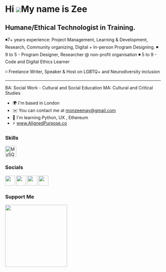 Hi ![](https://user-images.githubusercontent.com/18350557/176309783-0785949b-9127-417c-8b55-ab5a4333674e.gif)My name is Zee
===========================================================================================================================

Humane/Ethical Technologist in Training. 
---------------------------------------------------------------------------------------------------------------------------
◾️7+ years experience:  Project Management, Learning & Development, Research, Community organizing, Digital + In-person Program Designing.
◾️ 9 to 5 - Program Designer, Researcher @ non-profit organisation
◾️ 5 to 9 - Code and Digital Ethics Learner

◽️ Freelance Writer, Speaker & Host on LGBTQ+ and Neurodiversity inclusion

---------------------------------------------------------------------------------------------------------------------------------------
BA: Social Work - Cultural and Social Education 
MA: Cultural and Critical Studies

* 🌍  I'm based in London
* ✉️  You can contact me at [monzeemay@gmail.com](mailto:monzeemay@gmail.com)
* 🧠  I'm learning Python, UX , Ethereum
* ⚡  www.AlignedPurpose.co

### Skills

<p align="left">
<a href="https://www.mysql.com/" target="_blank" rel="noreferrer"><img src="https://raw.githubusercontent.com/danielcranney/readme-generator/main/public/icons/skills/mysql-colored.svg" width="36" height="36" alt="MySQL" /></a>
</p>

### Socials

<p align="left"> <a href="https://www.github.com/monzeetech" target="_blank" rel="noreferrer"><img src="https://raw.githubusercontent.com/danielcranney/readme-generator/main/public/icons/socials/github.svg" width="32" height="32" /></a> <a href="http://www.instagram.com/qingsland" target="_blank" rel="noreferrer"><img src="https://raw.githubusercontent.com/danielcranney/readme-generator/main/public/icons/socials/instagram.svg" width="32" height="32" /></a> <a href="https://www.linkedin.com/in/zeemonteiro" target="_blank" rel="noreferrer"><img src="https://raw.githubusercontent.com/danielcranney/readme-generator/main/public/icons/socials/linkedin.svg" width="32" height="32" /></a> <a href="https://www.twitter.com/zi90" target="_blank" rel="noreferrer"><img src="https://raw.githubusercontent.com/danielcranney/readme-generator/main/public/icons/socials/twitter.svg" width="32" height="32" /></a></p>

### Support Me

<a href="https://www.buymeacoffee.com/ZeeMont"><img src="https://cdn.buymeacoffee.com/buttons/v2/default-yellow.png" width="200" /></a>
